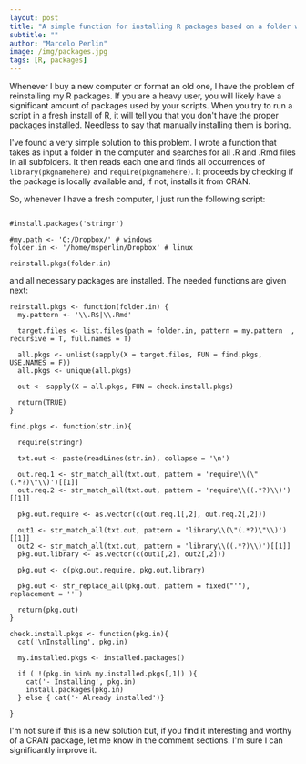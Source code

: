 ```yaml
---
layout: post
title: "A simple function for installing R packages based on a folder with R scripts"
subtitle: ""
author: "Marcelo Perlin"
image: /img/packages.jpg
tags: [R, packages]
---
```


Whenever I buy a new computer or format an old one, I have the problem of reinstalling my R packages. If you are a heavy user, you will likely have a significant amount of packages used by your scripts. When you try to run a script in a fresh install of R, it will tell you that you don't have the proper packages installed. Needless to say that manually installing them is boring.

I've found a very simple solution to this problem. I wrote a function that takes as input a folder in the computer and searches for all .R and .Rmd files in all subfolders. It then reads each one and finds all occurrences of `library(pkgnamehere)` and `require(pkgnamehere)`. It proceeds by checking if the package is locally available and, if not, installs it from CRAN.

So, whenever I have a fresh computer, I just run the following script:

```{r}

#install.packages('stringr')

#my.path <- 'C:/Dropbox/' # windows
folder.in <- '/home/msperlin/Dropbox' # linux 

reinstall.pkgs(folder.in)
```

and all necessary packages are installed. The needed functions are given next:

```{r}
reinstall.pkgs <- function(folder.in) {
  my.pattern <- '\\.R$|\\.Rmd'
  
  target.files <- list.files(path = folder.in, pattern = my.pattern  , recursive = T, full.names = T)
  
  all.pkgs <- unlist(sapply(X = target.files, FUN = find.pkgs, USE.NAMES = F))
  all.pkgs <- unique(all.pkgs)
  
  out <- sapply(X = all.pkgs, FUN = check.install.pkgs)
  
  return(TRUE)
}

find.pkgs <- function(str.in){
  
  require(stringr)
  
  txt.out <- paste(readLines(str.in), collapse = '\n')
  
  out.req.1 <- str_match_all(txt.out, pattern = 'require\\(\"(.*?)\"\\)')[[1]]
  out.req.2 <- str_match_all(txt.out, pattern = 'require\\((.*?)\\)')[[1]]
  
  pkg.out.require <- as.vector(c(out.req.1[,2], out.req.2[,2]))
  
  out1 <- str_match_all(txt.out, pattern = 'library\\(\"(.*?)\"\\)')[[1]]
  out2 <- str_match_all(txt.out, pattern = 'library\\((.*?)\\)')[[1]]
  pkg.out.library <- as.vector(c(out1[,2], out2[,2]))
  
  pkg.out <- c(pkg.out.require, pkg.out.library)
  
  pkg.out <- str_replace_all(pkg.out, pattern = fixed("'"), replacement = '' )

  return(pkg.out)
}

check.install.pkgs <- function(pkg.in){
  cat('\nInstalling', pkg.in)
  
  my.installed.pkgs <- installed.packages()
  
  if ( !(pkg.in %in% my.installed.pkgs[,1]) ){
    cat('- Installing', pkg.in)
    install.packages(pkg.in)
  } else { cat('- Already installed')}
  
}
```

I'm not sure if this is a new solution but, if you find it interesting and worthy of a CRAN package, let me know in the comment sections. I'm sure I can significantly improve it.

